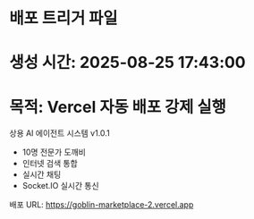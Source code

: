 # 배포 트리거 파일
# 생성 시간: 2025-08-25 17:43:00
# 목적: Vercel 자동 배포 강제 실행

상용 AI 에이전트 시스템 v1.0.1
- 10명 전문가 도깨비
- 인터넷 검색 통합
- 실시간 채팅
- Socket.IO 실시간 통신

배포 URL: https://goblin-marketplace-2.vercel.app
